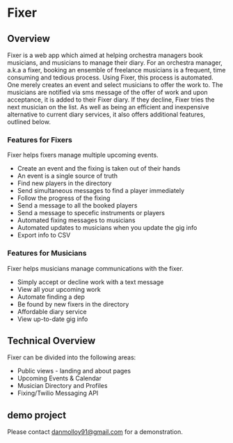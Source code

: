 # Fixer

## Overview
Fixer is a web app which aimed at helping orchestra managers book musicians, and musicians to manage their diary. 
For an orchestra manager, a.k.a a fixer, booking an ensemble of freelance musicians is a frequent, time consuming and tedious process. Using Fixer, this process is automated. One merely creates an event and select musicians to offer the work to. The musicians are notified via sms message of the offer of work and upon acceptance, it is added to their Fixer diary. If they decline, Fixer tries the next musician on the list. 
As well as being an efficient and inexpensive alternative to current diary services, it also offers additional features, outlined below.

### Features for Fixers
Fixer helps fixers manage multiple upcoming events. 

* Create an event and the fixing is taken out of their hands
* An event is a single source of truth
* Find new players in the directory
* Send simultaneous messages to find a player immediately
* Follow the progress of the fixing
* Send a message to all the booked players
* Send a message to specefic instruments or players
* Automated fixing messages to musicians
* Automated updates to musicians when you update the gig info
* Export info to CSV

### Features for Musicians
Fixer helps musicians manage communications with the fixer.

* Simply accept or decline work with a text message
* View all your upcoming work
* Automate finding a dep
* Be found by new fixers in the directory
* Affordable diary service
* View up-to-date gig info 

## Technical Overview
Fixer can be divided into the following areas:
* Public views - landing and about pages
* Upcoming Events & Calendar
* Musician Directory and Profiles
* Fixing/Twilio Messaging API

## demo project
Please contact danmolloy91@gmail.com for a demonstration.

